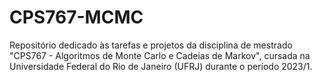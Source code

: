 # CPS767-MCMC
Repositório dedicado às tarefas e projetos da disciplina de mestrado "CPS767 - Algoritmos de Monte Carlo e Cadeias de Markov", cursada na Universidade Federal do Rio de Janeiro (UFRJ) durante o período 2023/1.
